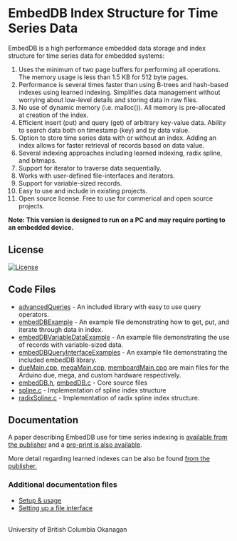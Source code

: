 # EmbedDB Index Structure for Time Series Data

EmbedDB is a high performance embedded data storage and index structure for time series data for embedded systems:

1. Uses the minimum of two page buffers for performing all operations. The memory usage is less than 1.5 KB for 512 byte pages.
2. Performance is several times faster than using B-trees and hash-based indexes using learned indexing. Simplifies data management without worrying about low-level details and storing data in raw files.
3. No use of dynamic memory (i.e. malloc()). All memory is pre-allocated at creation of the index.
4. Efficient insert (put) and query (get) of arbitrary key-value data. Ability to search data both on timestamp (key) and by data value.
5. Option to store time series data with or without an index. Adding an index allows for faster retrieval of records based on data value.
6. Several indexing approaches including learned indexing, radix spline, and bitmaps. 
7. Support for iterator to traverse data sequentially.
8. Works with user-defined file-interfaces and iterators. 
9. Support for variable-sized records.
10. Easy to use and include in existing projects.
11. Open source license. Free to use for commerical and open source projects.

**Note: This version is designed to run on a PC and may require porting to an embedded device.**


## License

[![License](https://img.shields.io/badge/License-BSD%203--Clause-blue.svg)](https://opensource.org/licenses/BSD-3-Clause)

## Code Files

-   [advancedQueries](src/query-interface/advancedQueries.c) - An included library with easy to use query operators. 
-   [embedDBExample](src/embedDBExample.h) - An example file demonstrating how to get, put, and iterate through data in index. 
-   [embedDBVariableDataExample](src/embedDBVariableDataExample.h) - An example file demonstrating the use of records with variable-sized data. 
-   [embedDBQueryInterfaceExamples](src/advancedQueryInterfaceExample.h) - An example file demonstrating the included embedDB library. 
-   [dueMain.cpp](src/dueMain.cpp), [megaMain.cpp](src/megaMain.cpp), [memboardMain.cpp](src/memBoardMain.cpp) are main files for the Arduino due, mega, and custom hardware respectively.
-   [embedDB.h](src/embedDB/embedDB.h), [embedDB.c](src/embedDB/embedDB.c) - Core source files 
-   [spline.c](src/spline/spline.c) - Implementation of spline index structure
-   [radixSpline.c](src/spline/radixspline.c) - Implementation of radix spline index structure. 

## Documentation

A paper describing EmbedDB use for time series indexing is [available from the publisher](https://www.scitepress.org/Link.aspx?doi=10.5220/0010318800920099) and a [pre-print is also available](SBITS_time_series_index.pdf).

More detail regarding learned indexes can be also be found [from the publisher.](https://arxiv.org/abs/2302.03085)

### Additional documentation files

-   [Setup & usage](docs/usageInfo.md)
-   [Setting up a file interface](docs/fileInterface.md)

<br>University of British Columbia Okanagan
